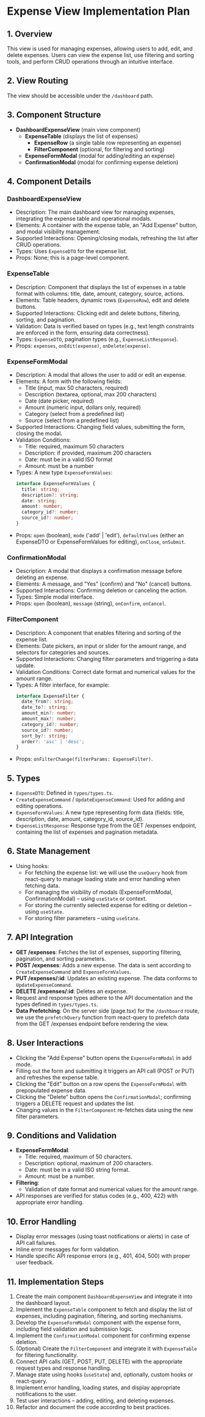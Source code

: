 # Expense View Implementation Plan

## 1. Overview
This view is used for managing expenses, allowing users to add, edit, and delete expenses. Users can view the expense list, use filtering and sorting tools, and perform CRUD operations through an intuitive interface.

## 2. View Routing
The view should be accessible under the `/dashboard` path.

## 3. Component Structure
- **DashboardExpenseView** (main view component)
  - **ExpenseTable** (displays the list of expenses)
    - **ExpenseRow** (a single table row representing an expense)
    - **FilterComponent** (optional, for filtering and sorting)
  - **ExpenseFormModal** (modal for adding/editing an expense)
  - **ConfirmationModal** (modal for confirming expense deletion)

## 4. Component Details
### DashboardExpenseView
- Description: The main dashboard view for managing expenses, integrating the expense table and operational modals.
- Elements: A container with the expense table, an "Add Expense" button, and modal visibility management.
- Supported Interactions: Opening/closing modals, refreshing the list after CRUD operations.
- Types: Uses `ExpenseDTO` for the expense list.
- Props: None; this is a page-level component.

### ExpenseTable
- Description: Component that displays the list of expenses in a table format with columns: title, date, amount, category, source, actions.
- Elements: Table headers, dynamic rows (`ExpenseRow`), edit and delete buttons.
- Supported Interactions: Clicking edit and delete buttons, filtering, sorting, and pagination.
- Validation: Data is verified based on types (e.g., text length constraints are enforced in the form, ensuring data correctness).
- Types: `ExpenseDTO`, pagination types (e.g., `ExpenseListResponse`).
- Props: `expenses`, `onEdit(expense)`, `onDelete(expense)`.

### ExpenseFormModal
- Description: A modal that allows the user to add or edit an expense.
- Elements: A form with the following fields:
  - Title (input, max 50 characters, required)
  - Description (textarea, optional, max 200 characters)
  - Date (date picker, required)
  - Amount (numeric input, dollars only, required)
  - Category (select from a predefined list)
  - Source (select from a predefined list)
- Supported Interactions: Changing field values, submitting the form, closing the modal.
- Validation Conditions:
  - Title: required, maximum 50 characters
  - Description: if provided, maximum 200 characters
  - Date: must be in a valid ISO format
  - Amount: must be a number
- Types: A new type `ExpenseFormValues`:
  ```typescript
  interface ExpenseFormValues {
    title: string;
    description?: string;
    date: string;
    amount: number;
    category_id?: number;
    source_id?: number;
  }
  ```
- Props: `open` (boolean), `mode` ('add' | 'edit'), `defaultValues` (either an ExpenseDTO or ExpenseFormValues for editing), `onClose`, `onSubmit`.

### ConfirmationModal
- Description: A modal that displays a confirmation message before deleting an expense.
- Elements: A message, and "Yes" (confirm) and "No" (cancel) buttons.
- Supported Interactions: Confirming deletion or canceling the action.
- Types: Simple modal interface.
- Props: `open` (boolean), `message` (string), `onConfirm`, `onCancel`.

### FilterComponent
- Description: A component that enables filtering and sorting of the expense list.
- Elements: Date pickers, an input or slider for the amount range, and selectors for categories and sources.
- Supported Interactions: Changing filter parameters and triggering a data update.
- Validation Conditions: Correct date format and numerical values for the amount range.
- Types: A filter interface, for example:
  ```typescript
  interface ExpenseFilter {
    date_from?: string;
    date_to?: string;
    amount_min?: number;
    amount_max?: number;
    category_id?: number;
    source_id?: number;
    sort_by?: string;
    order?: 'asc' | 'desc';
  }
  ```
- Props: `onFilterChange(filterParams: ExpenseFilter)`.

## 5. Types
- `ExpenseDTO`: Defined in `types/types.ts`.
- `CreateExpenseCommand` / `UpdateExpenseCommand`: Used for adding and editing operations.
- `ExpenseFormValues`: A new type representing form data (fields: title, description, date, amount, category_id, source_id).
- `ExpenseListResponse`: Response type from the GET /expenses endpoint, containing the list of expenses and pagination metadata.

## 6. State Management
- Using hooks:
  - For fetching the expense list: we will use the `useQuery` hook from react-query to manage loading state and error handling when fetching data.
  - For managing the visibility of modals (ExpenseFormModal, ConfirmationModal) – using `useState` or context.
  - For storing the currently selected expense for editing or deletion – using `useState`.
  - For storing filter parameters – using `useState`.

## 7. API Integration
- **GET /expenses**: Fetches the list of expenses, supporting filtering, pagination, and sorting parameters.
- **POST /expenses**: Adds a new expense. The data is sent according to `CreateExpenseCommand` and `ExpenseFormValues`.
- **PUT /expenses/:id**: Updates an existing expense. The data conforms to `UpdateExpenseCommand`.
- **DELETE /expenses/:id**: Deletes an expense.
- Request and response types adhere to the API documentation and the types defined in `types/types.ts`.
- **Data Prefetching**: On the server side (page.tsx) for the `/dashboard` route, we use the `prefetchQuery` function from react-query to prefetch data from the GET /expenses endpoint before rendering the view.

## 8. User Interactions
- Clicking the "Add Expense" button opens the `ExpenseFormModal` in add mode.
- Filling out the form and submitting it triggers an API call (POST or PUT) and refreshes the expense table.
- Clicking the "Edit" button on a row opens the `ExpenseFormModal` with prepopulated expense data.
- Clicking the "Delete" button opens the `ConfirmationModal`; confirming triggers a DELETE request and updates the list.
- Changing values in the `FilterComponent` re-fetches data using the new filter parameters.

## 9. Conditions and Validation
- **ExpenseFormModal**:
  - Title: required, maximum of 50 characters.
  - Description: optional, maximum of 200 characters.
  - Date: must be in a valid ISO string format.
  - Amount: must be a number.
- **Filtering**:
  - Validation of date format and numerical values for the amount range.
- API responses are verified for status codes (e.g., 400, 422) with appropriate error handling.

## 10. Error Handling
- Display error messages (using toast notifications or alerts) in case of API call failures.
- Inline error messages for form validation.
- Handle specific API response errors (e.g., 401, 404, 500) with proper user feedback.

## 11. Implementation Steps
1. Create the main component `DashboardExpenseView` and integrate it into the dashboard layout.
2. Implement the `ExpenseTable` component to fetch and display the list of expenses, including pagination, filtering, and sorting mechanisms.
3. Develop the `ExpenseFormModal` component with the expense form, including field validation and submission logic.
4. Implement the `ConfirmationModal` component for confirming expense deletion.
5. (Optional) Create the `FilterComponent` and integrate it with `ExpenseTable` for filtering functionality.
6. Connect API calls (GET, POST, PUT, DELETE) with the appropriate request types and response handling.
7. Manage state using hooks (`useState`) and, optionally, custom hooks or react-query.
8. Implement error handling, loading states, and display appropriate notifications to the user.
9. Test user interactions – adding, editing, and deleting expenses.
10. Refactor and document the code according to best practices. 